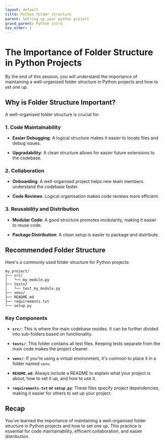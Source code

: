 ```yaml
---
layout: default
title: Python folder structure
parent: Setting up your python project
grand_parent: Python intro
nav_order: 1
---
```


# The Importance of Folder Structure in Python Projects

By the end of this session, you will understand the importance of maintaining a well-organised folder structure in Python projects and how to set one up.

## Why is Folder Structure Important?

A well-organised folder structure is crucial for:

### 1. Code Maintainability

- **Easier Debugging**: A logical structure makes it easier to locate files and debug issues.
  
- **Upgradability**: A clean structure allows for easier future extensions to the codebase.

### 2. Collaboration

- **Onboarding**: A well-organised project helps new team members understand the codebase faster.
  
- **Code Reviews**: Logical organisation makes code reviews more efficient.

### 3. Reusability and Distribution

- **Modular Code**: A good structure promotes modularity, making it easier to reuse code.
  
- **Package Distribution**: A clean setup is easier to package and distribute.

## Recommended Folder Structure

Here's a commonly used folder structure for Python projects:

```
my_project/
├── src/
│   └── my_module.py
├── tests/
│   └── test_my_module.py
├── venv/
├── README.md
├── requirements.txt
└── setup.py
```

### Key Components

- **`src/`**: This is where the main codebase resides. It can be further divided into sub-folders based on functionality.

- **`tests/`**: This folder contains all test files. Keeping tests separate from the main code makes the project cleaner.

- **`venv/`**: If you're using a virtual environment, it's common to place it in a folder named `venv`.

- **`README.md`**: Always include a README to explain what your project is about, how to set it up, and how to use it.

- **`requirements.txt` or `setup.py`**: These files specify project dependencies, making it easier for others to set up your project.

## Recap

You've learned the importance of maintaining a well-organised folder structure in Python projects and how to set one up. This practice is essential for code maintainability, efficient collaboration, and easier distribution.
